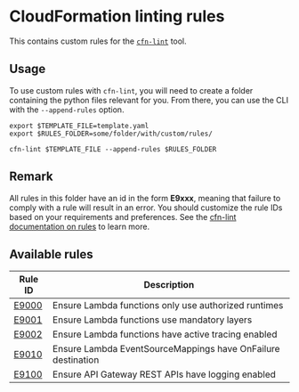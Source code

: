 CloudFormation linting rules
============================

This contains custom rules for the [`cfn-lint`](https://github.com/aws-cloudformation/cfn-python-lint) tool.

## Usage

To use custom rules with `cfn-lint`, you will need to create a folder containing the python files relevant for you. From there, you can use the CLI with the `--append-rules` option.

```
export $TEMPLATE_FILE=template.yaml
export $RULES_FOLDER=some/folder/with/custom/rules/

cfn-lint $TEMPLATE_FILE --append-rules $RULES_FOLDER
```

## Remark

All rules in this folder have an id in the form __E9xxx__, meaning that failure to comply with a rule will result in an error. You should customize the rule IDs based on your requirements and preferences. See the [cfn-lint documentation on rules](https://github.com/aws-cloudformation/cfn-python-lint/blob/master/docs/rules.md) to learn more.

## Available rules

| Rule ID                            | Description                                                          |
|------------------------------------|----------------------------------------------------------------------|
| [E9000](./e9000_lambda_runtime.py) | Ensure Lambda functions only use authorized runtimes                 |
| [E9001](./e9001_lambda_layers.py)  | Ensure Lambda functions use mandatory layers                         |
| [E9002](./e9002_lambda_tracing.py) | Ensure Lambda functions have active tracing enabled                  |
| [E9010](./e9010_lambda_esm_destination.py) | Ensure Lambda EventSourceMappings have OnFailure destination |
| [E9100](./e9100_apigateway_log.py) | Ensure API Gateway REST APIs have logging enabled                    |
